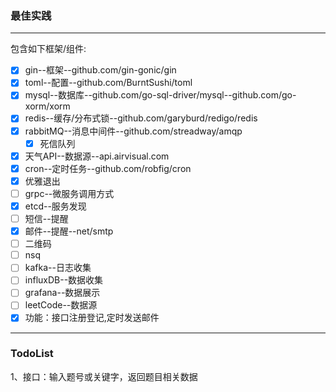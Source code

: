 ### 最佳实践
***
包含如下框架/组件:
* [x] gin--框架--github.com/gin-gonic/gin
* [x] toml--配置--github.com/BurntSushi/toml
* [x] mysql--数据库--github.com/go-sql-driver/mysql--github.com/go-xorm/xorm
* [x] redis--缓存/分布式锁--github.com/garyburd/redigo/redis
* [x] rabbitMQ--消息中间件--github.com/streadway/amqp
    * [x] 死信队列
* [x] 天气API--数据源--api.airvisual.com
* [x] cron--定时任务--github.com/robfig/cron
* [x] 优雅退出
* [ ] grpc--微服务调用方式
* [x] etcd--服务发现
* [ ] 短信--提醒
* [x] 邮件--提醒--net/smtp
* [ ] 二维码
* [ ] nsq
* [ ] kafka--日志收集
* [ ] influxDB--数据收集
* [ ] grafana--数据展示
* [ ] leetCode--数据源
* [x] 功能：接口注册登记,定时发送邮件
***
### TodoList

1、接口：输入题号或关键字，返回题目相关数据

